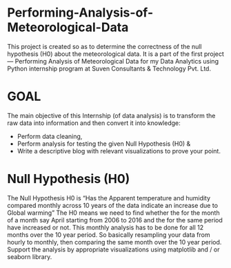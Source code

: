 # Performing-Analysis-of-Meteorological-Data
This project is created so as to determine the correctness of the null hypothesis (H0) about the meteorological data.
It is a part of the first project — Performing Analysis of Meteorological Data for my Data Analytics using Python internship program at Suven Consultants & Technology Pvt. Ltd.
# GOAL
The main objective of this Internship (of data analysis) is to transform the raw data into information and then convert it into knowledge:
* Perform data cleaning,
* Perform analysis for testing the given Null Hypothesis (H0) &
* Write a descriptive blog with relevant visualizations to prove your point.
# Null Hypothesis (H0)
The Null Hypothesis H0 is “Has the Apparent temperature and humidity compared monthly across 10 years of the data indicate an increase due to Global warming”
The H0 means we need to find whether the for the month of a month say April starting from 2006 to 2016 and the for the same period have increased or not. This monthly analysis has to be done for all 12 months over the 10 year period. So basically resampling your data from hourly to monthly, then comparing the same month over the 10 year period. Support the analysis by appropriate visualizations using matplotlib and / or seaborn library.
